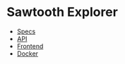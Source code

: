 # Sawtooth Explorer

- [Specs](./specs/)
- [API](./api/)
- [Frontend](./web/)
- [Docker](./docker/)
